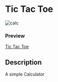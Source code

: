 # Tic Tac Toe

![calc](https://github.com/ena0berzerk/calculator/assets/110235307/27750082-86a5-42f7-9a15-d177dadef045)

### Preview
[Tic Tac Toe](https://ena0berzerk.github.io/tic-tac-toe/)


## Description

A simple Calculator

